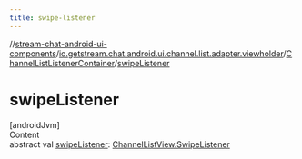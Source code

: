```yaml
---
title: swipe-listener
---
```

//[stream-chat-android-ui-components](../../../index.md)/[io.getstream.chat.android.ui.channel.list.adapter.viewholder](../index.md)/[ChannelListListenerContainer](index.md)/[swipeListener](swipeListener.md)



# swipeListener  
[androidJvm]  
Content  
abstract val [swipeListener](swipeListener.md): [ChannelListView.SwipeListener](../../io.getstream.chat.android.ui.channel.list/ChannelListView/SwipeListener/index.md)  




